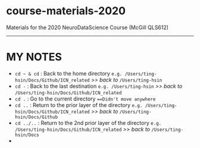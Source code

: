 # course-materials-2020
Materials for the 2020 NeuroDataScience Course (McGill QLS612)

***

# MY NOTES 

- `cd ~ & cd` : Back to the home directory `e.g. /Users/ting-hsin/Docs/Github/ICN_related` *>> back to* `/Users/ting-hsin`
- `cd -` : Back to the last destination `e.g. /Users/ting-hsin` *>> back to* `/Users/ting-hsin/Docs/Github/ICN_related`
- `cd .` : Go to the current directory `==Didn't move anywhere`
- `cd ..` : Return to the prior layer of the directory `e.g. /Users/ting-hsin/Docs/Github/ICN_related` *>> back to*  `/Users/ting-hsin/Docs/Github`
- `cd ../..` : Return to the 2nd prior layer of the directory `e.g. /Users/ting-hsin/Docs/Github/ICN_related` *>> back to*  `/Users/ting-hsin/Docs`
- 
